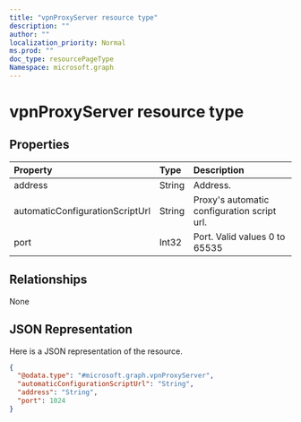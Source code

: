 ```yaml
---
title: "vpnProxyServer resource type"
description: ""
author: ""
localization_priority: Normal
ms.prod: ""
doc_type: resourcePageType
Namespace: microsoft.graph
---
```



# vpnProxyServer resource type



## Properties
|Property|Type|Description|
|:---|:---|:---|
|address|String|Address.|
|automaticConfigurationScriptUrl|String|Proxy's automatic configuration script url.|
|port|Int32|Port. Valid values 0 to 65535|

## Relationships
None

## JSON Representation
Here is a JSON representation of the resource.
<!-- {
  "blockType": "resource",
  "@odata.type": "microsoft.graph.vpnProxyServer"
}
-->
``` json
{
  "@odata.type": "#microsoft.graph.vpnProxyServer",
  "automaticConfigurationScriptUrl": "String",
  "address": "String",
  "port": 1024
}
```

